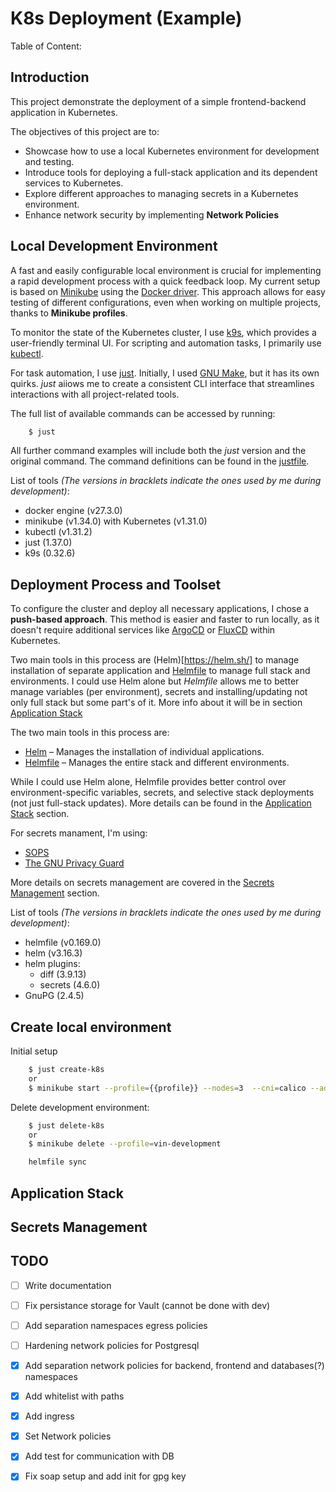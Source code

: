 # K8s Deployment (Example)

Table of Content:

## Introduction

This project demonstrate the deployment of a simple frontend-backend application in Kubernetes.

The objectives of this project are to:
* Showcase how to use a local Kubernetes environment for development and testing.
* Introduce tools for deploying a full-stack application and its dependent services to Kubernetes.
* Explore different approaches to managing secrets in a Kubernetes environment.
* Enhance network security by implementing **Network Policies**

## Local Development Environment

A fast and easily configurable local environment is crucial for implementing a rapid development
process with a quick feedback loop. My current setup is based on [Minikube](https://minikube.sigs.k8s.io/) 
using the [Docker driver](https://minikube.sigs.k8s.io/docs/drivers/docker). This approach allows for easy
testing of different configurations, even when working on multiple projects, thanks to **Minikube
profiles**.

To monitor the state of the Kubernetes cluster, I use [k9s](https://k9scli.io/), which provides 
a user-friendly terminal UI. For scripting and automation tasks, I primarily use 
[kubectl](https://kubernetes.io/docs/reference/kubectl/).

For task automation, I use [just](https://just.systems/). Initially, I used [GNU Make](https://www.gnu.org/software/make/),
but it has its own quirks. *just* aiiows me to create a consistent CLI interface that streamlines interactions
with all project-related tools.

The full list of available commands can be accessed by running:
```sh
    $ just
```
All further command examples will include both the *just* version and the original command. The command
definitions can be found in the [justfile](justfile).

List of tools *(The versions in bracklets indicate the ones used by me during development)*:
* docker engine (v27.3.0)
* minikube (v1.34.0) with Kubernetes (v1.31.0)
* kubectl (v1.31.2) 
* just (1.37.0)
* k9s (0.32.6)

## Deployment Process and Toolset

To configure the cluster and deploy all necessary applications, I chose a **push-based approach**. 
This method is easier and faster to run locally, as it doesn't require additional services like 
[ArgoCD](https://argo-cd.readthedocs.io/) or [FluxCD](https://fluxcd.io/) within Kubernetes.

Two main tools in this process are (Helm)[https://helm.sh/] to manage installation of separate application and
[Helmfile](https://helmfile.readthedocs.io/) to manage full stack and environments. I could use Helm alone 
but *Helmfile* allows me to better manage variables (per environment), secrets and installing/updating not 
only full stack but some part's of it. More info about it will be in section [Application Stack](#application-stack)


The two main tools in this process are:
* [Helm](https://helm.sh/) – Manages the installation of individual applications.
* [Helmfile](https://helmfile.readthedocs.io/) – Manages the entire stack and different environments.

While I could use Helm alone, Helmfile provides better control over environment-specific 
variables, secrets, and selective stack deployments (not just full-stack updates). More 
details can be found in the [Application Stack](#application-stack) section.

For secrets manament, I'm using:
* [SOPS](https://github.com/getsops/sops)
* [The GNU Privacy Guard](https://www.gnupg.org/)

More details on secrets management are covered in the [Secrets Management](#secrets-management) section.

List of tools *(The versions in bracklets indicate the ones used by me during development)*:
* helmfile (v0.169.0)
* helm (v3.16.3)
* helm plugins:
  * diff (3.9.13)
  * secrets (4.6.0)
* GnuPG (2.4.5)

## Create local environment

Initial setup

```sh
    $ just create-k8s
    or
    $ minikube start --profile={{profile}} --nodes=3  --cni=calico --addons=csi-hostpath-driver --addons=ingress --kubernetes-version=v1.31.0 --cpus 2 --memory 3072
```

Delete development environment:
```sh
    $ just delete-k8s
    or
    $ minikube delete --profile=vin-development
```

```sh
    helmfile sync
```

## Application Stack 

## Secrets Management

## TODO

* [ ] Write documentation
* [ ] Fix persistance storage for Vault (cannot be done with dev)
* [ ] Add separation namespaces egress policies
* [ ] Hardening network policies for Postgresql 
* [x] Add separation network policies for backend, frontend and databases(?) namespaces
* [x] Add whitelist with paths
* [x] Add ingress
* [x] Set Network policies
* [x] Add test for communication with DB


* [x] Fix soap setup and add init for gpg key


